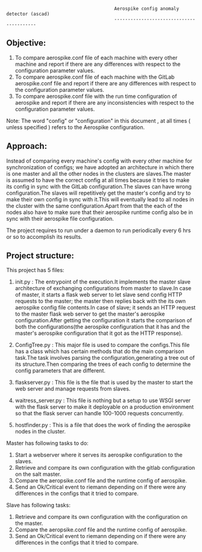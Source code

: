                                             Aerospike config anomaly detector (ascad)
                                            -----------------------------------------


Objective: 
----------
1. To compare aerospike.conf file of each machine with every other machine and report if there are any differences with respect to the configuration parameter values.
2. To compare aerospike.conf file of each machine with the GitLab aerospike.conf file and report if there are any differences with respect to the configuration parameter values.
3. To compare aerospike.conf file with the run time configuration of aerospike and report if there are any inconsistencies with respect to the configuration parameter values.

Note: The word "config" or "configuration" in this document , at all times ( unless specified ) refers to the Aerospike configuration.





Approach:
---------
Instead of comparing every machine's config with every other machine for synchronization of configs; we have adopted an architecture in which there is one master and all the other nodes in the clusters are slaves.The master is assumed to have the correct config at all times because it tries to make its config in sync with the GitLab configuration.The slaves can have wrong configuration.The slaves will repetitively get the master's config and try to make their own config in sync with it.This will eventually lead to all nodes in the cluster with the same configuration.Apart from that the each of the nodes also have to make sure that their aerospike runtime config also be in sync with their aerospike file configuration.

The project requires to run under a daemon to run periodically every 6 hrs or so to accomplish its results.






Project structure:
-------------------

This project has 5 files:

1. init.py : The entrypoint of the execution.It implements the master slave architecture of exchanging configurations from master to slave.In case of master, it starts a flask web server to let slave send config HTTP requests to the master; the master then replies back with the its own aerospike config file contents.In case of slave; it sends an HTTP request to the master flask web server to get the master's aerospike configuration.After getting the configuration it starts the comparison of both the configurations(the aerospike configuration that it has and the master's aerospike configuration that it got as the HTTP response).

2. ConfigTree.py : This major file is used to compare the configs.This file has a class which has certain methods that do the main comparison task.The task involves parsing the configuration,generating a tree out of its structure.Then comparing the trees of each config to determine the config parameters that are different.

3. flaskserver.py : This file is the file that is used by the master to start the web server and manage requests from slaves.

4. waitress_server.py : This file is nothing but a setup to use WSGI server with the flask server to make it deployable on a production environment so that the flask server can handle 100-1000 requests concurrently.

5. hostfinder.py : This is a file that does the work of finding the aerospike nodes in the cluster.






Master has following tasks to do:

1. Start a webserver where it serves its aerospike configuration to the slaves.
2. Retrieve and compare its own configuration with the gitlab configuration on the salt master.
3. Compare the aeropsike.conf file and the runtime config of aerospike.
4. Send an Ok/Critical event to riemann depending on if there were any differences in the configs that it tried to compare.

Slave has following tasks:

1. Retrieve and compare its own configuration with the configuration on the master.
2. Compare the aeropsike.conf file and the runtime config of aerospike.
3. Send an Ok/Critical event to riemann depending on if there were any differences in the configs that it tried to compare.



